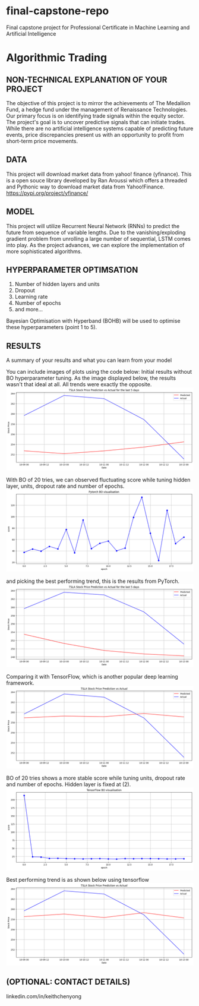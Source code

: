 # final-capstone-repo
Final capstone project for Professional Certificate in Machine Learning and Artificial Intelligence


# Algorithmic Trading


## NON-TECHNICAL EXPLANATION OF YOUR PROJECT
The objective of this project is to mirror the achievements of The Medallion Fund, a hedge fund under the management of Renaissance Technologies. Our primary focus is on identifying trade signals within the equity sector. The project's goal is to uncover predictive signals that can initiate trades. While there are no artificial intelligence systems capable of predicting future events, price discrepancies present us with an opportunity to profit from short-term price movements.


## DATA
This project will download market data from yahoo! finance (yfinance). This is a open souce library developed by Ran Aroussi which offers a threaded and Pythonic way to download market data from Yahoo!Finance. 
https://pypi.org/project/yfinance/


## MODEL 
This project will utilize Recurrent Neural Network (RNNs) to predict the future from sequence of variable lengths. Due to the vanishing/exploding gradient problem from unrolling a large number of sequential, LSTM comes into play. As the project advances, we can explore the implementation of more sophisticated algorithms.


## HYPERPARAMETER OPTIMSATION
1.	Number of hidden layers and units
2.	Dropout
3.	Learning rate
4.	Number of epochs
5.	and more...

Bayesian Optimisation with Hyperband (BOHB) will be used to optimise these hyperparameters (point 1 to 5).


## RESULTS
A summary of your results and what you can learn from your model 

You can include images of plots using the code below:
Initial results without BO hyperparameter tuning. As the image displayed below, the results wasn't that ideal at all. All trends were exactly the opposite. 
![initial pytorch](./images/90days_initial_pytorch.png)

With BO of 20 tries, we can observed fluctuating score while tuning hidden layer, units, dropout rate and number of epochs. 
![all score pytorch](./images/90days_score_pytorch.png)

and picking the best performing trend, this is the results from PyTorch.
![Best trending pytorch](./images/90days_best_trend_pytorch.png)

Comparing it with TensorFlow, which is another popular deep learning framework. 
![initial tensorflow](./images/90days_initial_tensorflow.png)

BO of 20 tries shows a more stable score while tuning units, dropout rate and number of epochs. Hidden layer is fixed at (2).
![all score pytorch](./images/90days_score_tensorflow.png)

Best performing trend is as shown below using tensorflow
![Best trending tensorflow](./images/90days_best_trend_tensorflow.png)

## (OPTIONAL: CONTACT DETAILS)
linkedin.com/in/keithchenyong
